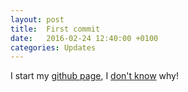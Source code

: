 ```yaml
---
layout: post
title:  First commit
date:   2016-02-24 12:40:00 +0100
categories: Updates
---
```

I start my [github page][github-page], I [don't know][dont-know] why!

[dont-know]: http://replygif.net/i/1369.gif
[github-page]:   https://pages.github.com/
